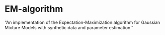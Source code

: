 # EM-algorithm
“An implementation of the Expectation-Maximization algorithm for Gaussian Mixture Models with synthetic data and parameter estimation.”
